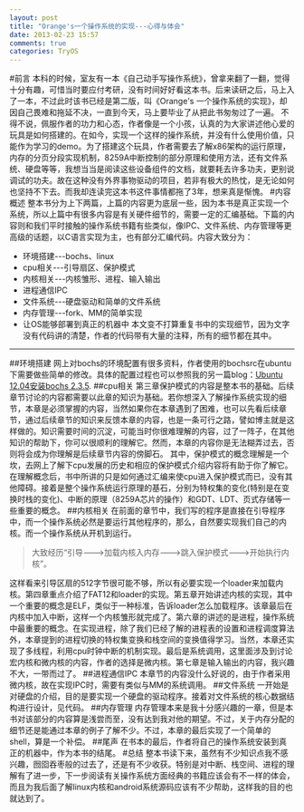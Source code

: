 ```yaml
---
layout: post
title: "Orange's一个操作系统的实现---心得与体会"
date: 2013-02-23 15:57
comments: true
categories: TryOS
---
```


#前言
本科的时候，室友有一本《自己动手写操作系统》，曾拿来翻了一翻，觉得十分有趣，可惜当时要应付考研，没有时间好好看这本书。后来读研之后，马上入了一本，不过此时该书已经是第二版，叫《Orange's 一个操作系统的实现》，却因自己畏难和拖延不决，一直到今天，马上要毕业了从把此书匆匆过了一遍。
不得不说，佩服作者的功力和心态，作者像是一个小孩，认真的为大家讲述他心爱的玩具是如何搭建的。在如今，实现一个这样的操作系统，并没有什么使用价值，只能作为学习的demo。为了搭建这个玩具，作者需要去了解x86架构的运行原理，内存的分页分段实现机制，8259A中断控制的部分原理和使用方法，还有文件系统、硬盘等等，我想当当是阅读这些设备组件的文档，就要耗去许多功夫，更别说调试的功夫。故在这种没有外界事物驱动的项目，若非有极大的热忱，是无论如何也坚持不下去。而我却连读完这本书这件事情都拖了3年，想来真是惭愧。
#内容概述
整本书分为上下两篇，上篇的内容更为底层一些，因为本书是真正实现一个系统，所以上篇中有很多内容是有关硬件细节的，需要一定的汇编基础。下篇的内容则和我们平时接触的操作系统书籍有些类似，像IPC、文件系统、内存管理等更高级的话题，以C语言实现为主，也有部分汇编代码。内容大致分为：
* 环境搭建---bochs、linux
* cpu相关---引导扇区、保护模式
* 内核相关---内核雏形、进程、输入输出
* 进程通信IPC
* 文件系统---硬盘驱动和简单的文件系统
* 内存管理---fork、MM的简单实现
* 让OS能够部署到真正的机器中
本文变不打算重复书中的实现细节，因为文字没有代码讲的清楚，作者的代码带有大量的注释，所有的细节都在其中。
***
##环境搭建
网上对bochs的环境配置有很多资料，作者使用的bochsrc在ubuntu下需要做些简单的修改。具体的配置过程也可以参照我的另一篇blog：[Ubuntu 12.04安装bochs 2.3.5](http://whbzju.github.com/blog/2013/02/04/bochs-config/).
##cpu相关
第三章保护模式的内容是整本书的基础。后续章节讨论的内容都需要以此章的知识为基础。若你想深入了解操作系统实现的细节，本章是必须掌握的内容，当然如果你在本章遇到了困难，也可以先看后续章节，通过后续章节的知识来反馈本章的内容，也是一条可行之路，譬如博主就是这样做的。知识需要时间的沉淀，可能当时你很难理解的内容，过了一阵子，在其他知识的帮助下，你可以很顺利的理解它。然而，本章的内容你是无法糊弄过去，否则将会成为你理解是后续章节内容的傍脚石。
其中，保护模式的概念理解是一个坎，去网上了解下cpu发展的历史和相应的保护模式介绍内容将有助于你了解它。在理解概念后，书中所讲的只是如何通过汇编来使cpu进入保护模式而已，没有其他障碍。接着是整个操作系统运行原理的基石，分别为特权集的变化(特别是在变换时栈的变化)、中断的原理（8259A芯片的操作）和GDT、LDT、页式存储等一些重要的概念。
##内核相关
在前面的章节中，我们写的程序是直接在引导程序中，而一个操作系统必然是要运行其他程序的，那么，自然要实现我们自己的内核。而一个操作系统从开机到运行。
> 大致经历“引导--->加载内核入内存--->跳入保护模式--->开始执行内核”。

这样看来引导区扇的512字节很可能不够，所以有必要实现一个loader来加载内核。第四章重点介绍了FAT12和loader的实现。第五章开始讲述内核的实现，其中一个重要的概念是ELF，类似于一种标准，告诉loader怎么加载程序。该章最后在内核中加入中断，这样一个内核雏形就完成了。第六章的讲述的是进程，操作系统中最重要的概念。在实现进程，除了我们已经了解的进程表的设置和进程调度算法外，本章提到的进程切换的特权集变换和栈空间的变换值得学习。当然，本章还实现了多线程，利用cpu时钟中断的机制实现。最后是系统调用，这里面涉及到讨论宏内核和微内核的内容，作者的选择是微内核。第七章是输入输出的内容，我兴趣不大，一带而过了。
##进程通信IPC
本章节的内容没什么好说的，由于作者采用微内核，故在实现IPC时，需要有类似与MM的系统调用。
##文件系统
一开始是对硬盘的介绍，目的是要实现一个硬盘的驱动程序。接着对文件系统的核心数据结构进行设计，见代码。
##内存管理
内存管理本来是我十分感兴趣的一章，但是本书对该部分的内容算是浅尝而至，没有达到我对他的期望。不过，关于内存分配的细节还是能通过本章的例子了解不少。不过，本章的最后实现了一个简单的shell，算是一个补偿。
##尾声
在书本的最后，作者将自己的操作系统安装到真正的机器中，作为本书的结尾。
#总结
整本书读下来，虽然有不少知识点我不感兴趣，囫囵吞枣般的过去了，还是有不少收获。特别是对中断、栈空间、进程的理解有了进一步，下一步阅读有关操作系统方面经典的书籍应该会有不一样的体会，而且为我后面了解linux内核和android系统源码应该有不少帮助，这样我的目的也就达到了。
